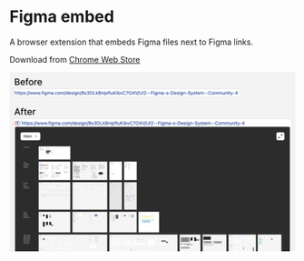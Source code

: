 # Figma embed

A browser extension that embeds Figma files next to Figma links.

Download from [Chrome Web Store](https://chrome.google.com/webstore/detail/figma-embed/kpkibjcmhpbaflpfhpmbbecjdbpdjkhe)

![Screenshot the extension in action](https://raw.githubusercontent.com/hzr/figma-embed/refs/heads/main/screenshot.png)
